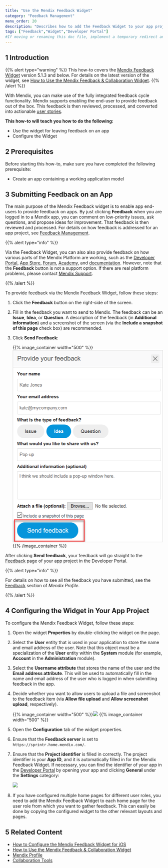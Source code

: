```yaml
---
title: "Use the Mendix Feedback Widget"
category: "Feedback Management"
menu_order: 20
description: "Describes how to add the Feedback Widget to your app project and configure it."
tags: ["Feedback","Widget","Developer Portal"]
#If moving or renaming this doc file, implement a temporary redirect and let the respective team know they should update the URL in the product. See Mapping to Products for more details.
---
```


## 1 Introduction

{{% alert type="warning" %}}
This how-to covers the [Mendix Feedback Widget](https://appstore.home.mendix.com/link/app/199/) version 5.1.3 and below. For details on the latest version of the widget, see [How to Use the Mendix Feedback & Collaboration Widget](use-collaboration-widget).
{{% /alert %}}

With Mendix, you can make use of the fully integrated feedback cycle functionality. Mendix supports enabling the end-user to provide feedback out of the box. This feedback is then reviewed, processed, and converted into actionable [user stories](../collaborate/stories).

**This how-to will teach you how to do the following:**

* Use the widget for leaving feedback on an app
* Configure the Widget

## 2 Prerequisites

Before starting this how-to, make sure you have completed the following prerequisite:

* Create an app containing a working application model

## 3 Submitting Feedback on an App

The main purpose of the Mendix Feedback widget is to enable app end-users to provide feedback on apps. By just clicking **Feedback** when you are logged in to a Mendix app, you can comment on low-priority issues, ask questions, and propose ideas for improvement. That feedback is then reviewed and processed. For details on how feedback is addressed for an app project, see [Feedback Management](index).

{{% alert type="info" %}}

Via the Feedback Widget, you can also also provide feedback on how various parts of the Mendix Platform are working, such as the [Developer Portal](https://appstore.home.mendix.com/index3.html), [App Store](https://appstore.home.mendix.com/index3.html), [Forum](https://forum.mendixcloud.com/index4.html), [Academy](https://gettingstarted.mendixcloud.com/link/home), and [documentation](https://docs.mendix.com/). However, note that the **Feedback** button is not a support option. If there are real platform problems, please contact [Mendix Support](http://support.mendix.com).

{{% /alert %}}

To provide feedback via the Mendix Feedback Widget, follow these steps:

1. Click the **Feedback** button on the right-side of the screen.
2. Fill in the feedback you want to send to Mendix. The feedback can be an **Issue**, **Idea**, or **Question**. A description of the feedback (in **Additional information**) and a screenshot of the screen (via the **Include a snapshot of this page** check box) are recommended.
3.  Click **Send Feedback**:

	{{% image_container width="500" %}}![](attachments/feedback-example.png)
	{{% /image_container %}}

After clicking **Send feedback**, your feedback will go straight to the [Feedback](index) page of your app project in the Developer Portal.

{{% alert type="info" %}}

For details on how to see all the feedback you have submitted, see the [Feedback](../mendix-profile/index#feedback) section of *Mendix Profile*.

{{% /alert %}}

## 4 Configuring the Widget in Your App Project

To configure the Mendix Feedback Widget, follow these steps:

1. Open the widget **Properties** by double-clicking the widget on the page. 
2. Select the **User** entity that is used in your application to store the name and email address of the user. Note that this object must be a specialization of the **User** entity within the **System** module (for example, **Account** in the **Administration** module).
3. Select the **Username attribute** that stores the name of the user and the **Email address attribute**. This will be used to automatically fill in the name and email address of the user who is logged in when submitting feedback in the app.
4.  Decide whether you want to allow users to upload a file and screenshot to the feedback item (via **Allow file upload** and **Allow screenshot upload**, respectively). 

	{{% image_container width="500" %}}![](attachments/edit-widget.png)
	{{% image_container width="500" %}}

5.  Open the **Configuration** tab of the widget properties.
6.  Ensure that the **Feedback server** is set to `https://sprintr.home.mendix.com/`.
7.  Ensure that the **Project identifier** is filled in correctly. The project identifier is your **App ID**, and it is automatically filled in for the Mendix Feedback Widget. If necessary, you can find the identifier of your app in the [Developer Portal](http://home.mendix.com) by opening your app and clicking **General** under the **Settings** category:

	![](attachments/generalsettings.png)

8.  If you have configured multiple home pages for different user roles, you need to add the Mendix Feedback Widget to each home page for the user role from which you want to gather feedback. This can easily be done by copying the configured widget to the other relevant layouts and pages.

## 5 Related Content

* [How to Configure the Mendix Feedback Widget for iOS](/howto/mobile/feedback-widget-ios)
* [How to Use the Mendix Feedback & Collaboration Widget](use-collaboration-widget)
* [Mendix Profile](../mendix-profile/index)
* [Collaboration Tools](../collaborate/index)
